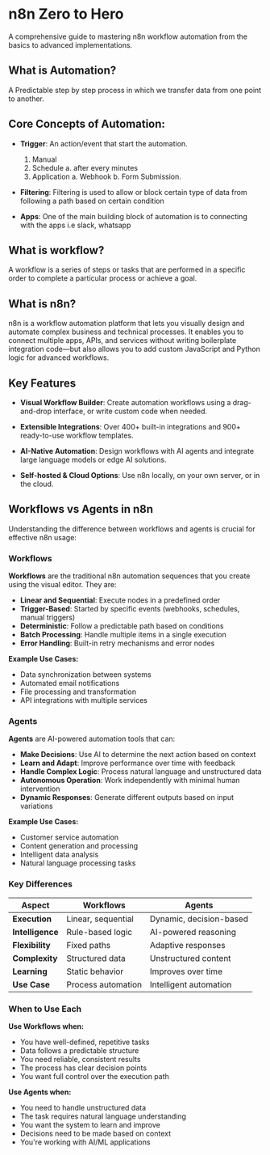 # n8n Zero to Hero

A comprehensive guide to mastering n8n workflow automation from the basics to advanced implementations.

## What is Automation?

A Predictable step by step process in which we transfer data from one point to another.

## Core Concepts of Automation:

- **Trigger**:
  An action/event that start the automation.

  1. Manual
  2. Schedule
     a. after every minutes
  3. Application
     a. Webhook
     b. Form Submission.

- **Filtering**:
  Filtering is used to allow or block certain type of data from following a path based on certain condition

- **Apps**:
  One of the main building block of automation is to connecting with the apps i.e slack, whatsapp

## What is workflow?

A workflow is a series of steps or tasks that are performed in a specific order to complete a particular process or achieve a goal.

## What is n8n?

n8n is a workflow automation platform that lets you visually design and automate complex business and technical processes. It enables you to connect multiple apps, APIs, and services without writing boilerplate integration code—but also allows you to add custom JavaScript and Python logic for advanced workflows.

## Key Features

- **Visual Workflow Builder**: Create automation workflows using a drag-and-drop interface, or write custom code when needed.

- **Extensible Integrations**: Over 400+ built-in integrations and 900+ ready-to-use workflow templates.

- **AI-Native Automation**: Design workflows with AI agents and integrate large language models or edge AI solutions.

- **Self-hosted & Cloud Options**: Use n8n locally, on your own server, or in the cloud.

## Workflows vs Agents in n8n

Understanding the difference between workflows and agents is crucial for effective n8n usage:

### Workflows

**Workflows** are the traditional n8n automation sequences that you create using the visual editor. They are:

- **Linear and Sequential**: Execute nodes in a predefined order
- **Trigger-Based**: Started by specific events (webhooks, schedules, manual triggers)
- **Deterministic**: Follow a predictable path based on conditions
- **Batch Processing**: Handle multiple items in a single execution
- **Error Handling**: Built-in retry mechanisms and error nodes

**Example Use Cases:**

- Data synchronization between systems
- Automated email notifications
- File processing and transformation
- API integrations with multiple services

### Agents

**Agents** are AI-powered automation tools that can:

- **Make Decisions**: Use AI to determine the next action based on context
- **Learn and Adapt**: Improve performance over time with feedback
- **Handle Complex Logic**: Process natural language and unstructured data
- **Autonomous Operation**: Work independently with minimal human intervention
- **Dynamic Responses**: Generate different outputs based on input variations

**Example Use Cases:**

- Customer service automation
- Content generation and processing
- Intelligent data analysis
- Natural language processing tasks

### Key Differences

| Aspect           | Workflows          | Agents                  |
| ---------------- | ------------------ | ----------------------- |
| **Execution**    | Linear, sequential | Dynamic, decision-based |
| **Intelligence** | Rule-based logic   | AI-powered reasoning    |
| **Flexibility**  | Fixed paths        | Adaptive responses      |
| **Complexity**   | Structured data    | Unstructured content    |
| **Learning**     | Static behavior    | Improves over time      |
| **Use Case**     | Process automation | Intelligent automation  |

### When to Use Each

**Use Workflows when:**

- You have well-defined, repetitive tasks
- Data follows a predictable structure
- You need reliable, consistent results
- The process has clear decision points
- You want full control over the execution path

**Use Agents when:**

- You need to handle unstructured data
- The task requires natural language understanding
- You want the system to learn and improve
- Decisions need to be made based on context
- You're working with AI/ML applications
